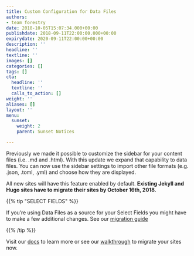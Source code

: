 ```yaml
---
title: Custom Configuration for Data Files
authors:
- team forestry
date: 2018-10-05T15:07:34.000+00:00
publishdate: 2018-09-11T22:00:00.000+00:00
expirydate: 2020-09-11T22:00:00+00:00
description: ''
headline: ''
textline: ''
images: []
categories: []
tags: []
cta:
  headline: ''
  textline: ''
  calls_to_action: []
weight: ''
aliases: []
layout: ''
menu:
  sunset:
    weight: 2
    parent: Sunset Notices

---
```

Previously we made it possible to customize the sidebar for your content files (i.e. .md and .html). With this update we expand that capability to data files. You can now use the sidebar settings to import other file formats (e.g. .json, .toml, .yml) and choose how they are displayed.

All new sites will have this feature enabled by default. **Existing Jekyll and Hugo sites have to migrate their sites by October 16th, 2018.**

{{% tip "SELECT FIELDS" %}}

If you’re using Data Files as a source for your Select Fields you might have to make a few additional changes. See our [migration guide](/docs/troubleshooting/migrate-select-fields-to-new-data-file-sections/)

{{% /tip %}}

Visit our [docs](/docs/editing/data-files) to learn more or see our [walkthrough](/blog/custom-configuration-for-data-files/) to migrate your sites now.